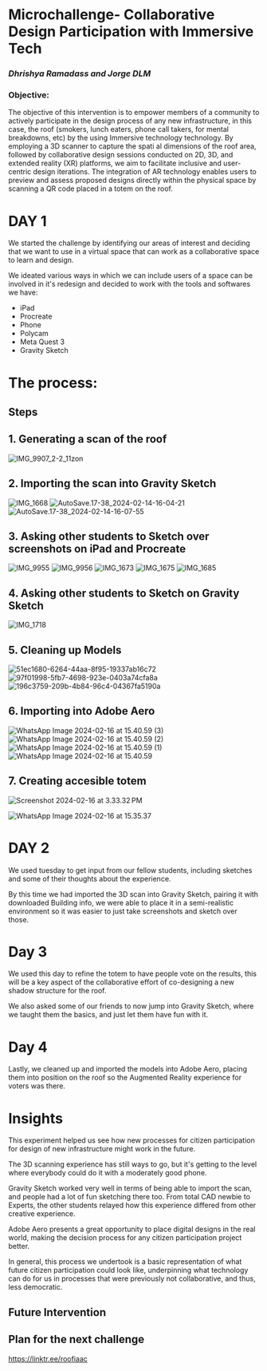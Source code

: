 # **Microchallenge- Collaborative Design Participation with Immersive Tech**
### *Dhrishya Ramadass and Jorge DLM*


### Objective: 
The objective of this intervention is to empower members of a community to actively participate in the design process of any new infrastructure, in this case, the roof (smokers, lunch eaters, phone call takers, for mental breakdowns, etc) by  the using Immersive technology technology. By employing a 3D scanner to capture the spati al dimensions of the roof area, followed by collaborative design sessions conducted on 2D, 3D, and extended reality (XR) platforms, we aim to facilitate inclusive and user-centric design iterations. 
The integration of AR technology enables users to preview and assess proposed designs directly within the physical space by scanning a QR code placed in a totem on the roof.

# **DAY 1**
We started the challenge by identifying our areas of interest and deciding that we want to use in a virtual space that can work as a collaborative space to learn and design.

We ideated various ways in which we can include users of a space can be involved in it's redesign and decided to work with the tools and softwares we have: 

- iPad
- Procreate
- Phone
- Polycam
- Meta Quest 3
- Gravity Sketch


# The process:
## Steps

## 1. Generating a scan of the roof

![IMG_9907_2-2_11zon](https://hackmd.io/_uploads/H1NWOyTip.jpg)

## 2. Importing the scan into Gravity Sketch
![IMG_1668](https://hackmd.io/_uploads/BymP2k6op.jpg)
![AutoSave.17-38_2024-02-14-16-04-21](https://hackmd.io/_uploads/rJ7vhJTsp.jpg)
![AutoSave.17-38_2024-02-14-16-07-55](https://hackmd.io/_uploads/S1MvhkaiT.jpg)


## 3. Asking other students to Sketch over screenshots on iPad and Procreate


![IMG_9955](https://hackmd.io/_uploads/r1W63JTjp.jpg)
![IMG_9956](https://hackmd.io/_uploads/H1g6hJ6oa.jpg)
![IMG_1673](https://hackmd.io/_uploads/Sy-Tn1poa.jpg)
![IMG_1675](https://hackmd.io/_uploads/rJWahJ6ia.jpg)
![IMG_1685](https://hackmd.io/_uploads/Skga3yajT.jpg)


## 4. Asking other students to Sketch on Gravity Sketch

![IMG_1718](https://hackmd.io/_uploads/SJQC3k6s6.jpg)





## 5. Cleaning up Models

![51ec1680-6264-44aa-8f95-19337ab16c72](https://hackmd.io/_uploads/SynFQxas6.jpg)
![97f01998-5fb7-4698-923e-0403a74cfa8a](https://hackmd.io/_uploads/Bk3tQgaoT.jpg)
![196c3759-209b-4b84-96c4-04367fa5190a](https://hackmd.io/_uploads/HJ3KXxpoT.jpg)



## 6. Importing into Adobe Aero

![WhatsApp Image 2024-02-16 at 15.40.59 (3)](https://hackmd.io/_uploads/SJvNVgTjp.jpg)
![WhatsApp Image 2024-02-16 at 15.40.59 (2)](https://hackmd.io/_uploads/BkvEVeai6.jpg)
![WhatsApp Image 2024-02-16 at 15.40.59 (1)](https://hackmd.io/_uploads/BywNEgaip.jpg)
![WhatsApp Image 2024-02-16 at 15.40.59](https://hackmd.io/_uploads/rkv4NlTja.jpg)


## 7. Creating accesible totem

![Screenshot 2024-02-16 at 3.33.32 PM](https://hackmd.io/_uploads/B1i5MxToa.jpg)

![WhatsApp Image 2024-02-16 at 15.35.37](https://hackmd.io/_uploads/SkWw7x6j6.jpg)


# DAY 2

We used tuesday to get input from our fellow students, including sketches and some of their thoughts about the experience.

By this time we had imported the 3D scan into Gravity Sketch, pairing it with downloaded Building info, we were able to place it in a semi-realistic environment so it was easier to just take screenshots and sketch over those.

# Day 3 

We used this day to refine the totem to have people vote on the results, this will be a key aspect of the collaborative effort of co-designing a new shadow structure for the roof.

We also asked some of our friends to now jump into Gravity Sketch, where we taught them the basics, and just let them have fun with it.

# Day 4

Lastly, we cleaned up and imported the models into Adobe Aero, placing them into position on the roof so the Augmented Reality experience for voters was there.



# Insights


This experiment helped us see how new processes for citizen participation for design of new infrastructure might work in the future.

The 3D scanning experience has still ways to go, but it's getting to the level where everybody could do it with a moderately good phone.

Gravity Sketch worked very well in terms of being able to import the scan, and people had a lot of fun sketching there too. From total CAD newbie to Experts, the other students relayed how this experience differed from other creative experience.

Adobe Aero presents a great opportunity to place digital designs in the real world, making the decision process for any citizen participation project better.


In general, this process we undertook is a basic representation of what future citizen participation could look like, underpinning what technology can do for us in processes that were previously not collaborative, and thus, less democratic.

## Future Intervention

## Plan for the next challenge



https://linktr.ee/roofiaac








